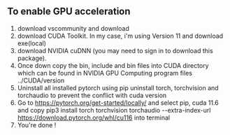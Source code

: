 ## To enable GPU acceleration
1. download vscommunity and download 
2. download CUDA Toolkit. In my case, i'm using Version 11 and download exe(local)
3. download NVIDIA cuDNN (you may need to sign in to download this package).
4. Once down copy the bin, include and bin files into CUDA directory which can be found in NVIDIA GPU Computing program files ../CUDA/version
5. Uninstall all installed pytorch using pip uninstall torch, torchvision and torchaudio to prevent the conflict with cuda version
6. Go to https://pytorch.org/get-started/locally/ and select pip, cuda 11.6 and copy pip3 install torch torchvision torchaudio --extra-index-url https://download.pytorch.org/whl/cu116 into terminal
7. You're done !